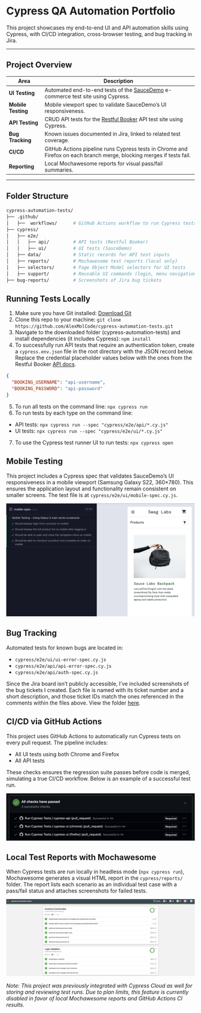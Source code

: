 # Cypress QA Automation Portfolio

This project showcases my end-to-end UI and API automation skills using Cypress, with CI/CD integration, cross-browser testing, and bug tracking in Jira.

---

## Project Overview  

| Area | Description |
|------|-------------|
| **UI Testing** | Automated end-to-end tests of the [SauceDemo](https://www.saucedemo.com/) e-commerce test site using Cypress. |
| **Mobile Testing** | Mobile viewport spec to validate SauceDemo’s UI responsiveness. |
| **API Testing** | CRUD API tests for the [Restful Booker](https://restful-booker.herokuapp.com/apidoc) API test site using Cypress. |
| **Bug Tracking** | Known issues documented in Jira, linked to related test coverage. |
| **CI/CD** | GitHub Actions pipeline runs Cypress tests in Chrome and Firefox on each branch merge, blocking merges if tests fail. |
| **Reporting** | Local Mochawesome reports for visual pass/fail summaries. |

---

## Folder Structure

```bash
cypress-automation-tests/
├── .github/
│   ├──  workflows/      # GitHub Actions workflow to run Cypress tests
├── cypress/
│   ├── e2e/
│   │   ├── api/         # API tests (Restful Booker)
│   │   ├── ui/          # UI tests (SauceDemo)
│   ├── data/            # Static records for API test inputs
│   ├── reports/         # Mochawesome test reports (local only)
│   ├── selectors/       # Page Object Model selectors for UI tests
│   ├── support/         # Reusable UI commands (login, menu navigation)
├── bug-reports/         # Screenshots of Jira bug tickets
```
## Running Tests Locally
1. Make sure you have Git installed: [Download Git](https://git-scm.com/downloads)
2. Clone this repo to your machine: `git clone https://github.com/AlexMolCode/cypress-automation-tests.git`
3. Navigate to the downloaded folder (cypress-automation-tests) and install dependencies (it includes Cypress): `npm install`
4. To successfully run API tests that require an authentication token, create a `cypress.env.json` file in the root directory with the JSON record below.
   Replace the credential placeholder values below with the ones from the Restful Booker [API docs](https://restful-booker.herokuapp.com/apidoc/index.html#api-Auth-CreateToken).
```json
{
  "BOOKING_USERNAME": "api-username",
  "BOOKING_PASSWORD": "api-password"
}
```
5. To run all tests on the command line: `npx cypress run`
6. To run tests by each type on the command line:
- API tests: `npx cypress run --spec "cypress/e2e/api/*.cy.js"`
- UI tests: `npx cypress run --spec "cypress/e2e/ui/*.cy.js"`
7. To use the Cypress test runner UI to run tests: `npx cypress open`

## Mobile Testing
This project includes a Cypress spec that validates SauceDemo’s UI responsiveness in a mobile viewport (Samsung Galaxy S22, 360×780). This ensures the application layout and functionality remain consistent on smaller screens. The test file is at `cypress/e2e/ui/mobile-spec.cy.js`.

![Mobile viewport test of SauceDemo site](./images/mobile-saucedemo.png)

## Bug Tracking
Automated tests for known bugs are located in:
- `cypress/e2e/ui/ui-error-spec.cy.js`
- `cypress/e2e/api/api-error-spec.cy.js`
- `cypress/e2e/api/auth-spec.cy.js`

Since the Jira board isn’t publicly accessible, I’ve included screenshots of the bug tickets I created. Each file is named with its ticket number and a short description, and those ticket IDs match the ones referenced in the comments within the files above. View the folder [here](https://github.com/AlexMolCode/cypress-automation-tests/tree/main/bug-reports).

## CI/CD via GitHub Actions
This project uses GitHub Actions to automatically run Cypress tests on every pull request. The pipeline includes:
- All UI tests using both Chrome and Firefox
- All API tests

These checks ensures the regression suite passes before code is merged, simulating a true CI/CD workflow. Below is an example of a successful test run.

![CI Pipeline](./images/ci-pipeline.png)

## Local Test Reports with Mochawesome
When Cypress tests are run locally in headless mode (`npx cypress run`), Mochawesome generates a visual HTML report in the `cypress/reports/` folder. The report lists each scenario as an individual test case with a pass/fail status and attaches screenshots for failed tests.

![Mochawesome Report](./images/mochawesome-report.png)

*Note: This project was previously integrated with Cypress Cloud as well for storing and reviewing test runs. Due to plan limits, this feature is currently disabled in favor of local Mochawesome reports and GitHub Actions CI results.*

